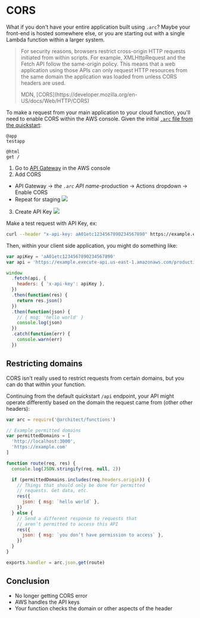# CORS

What if you don't have your entire application built using `.arc`? Maybe your front-end is hosted somewhere else, or you are starting out with a single Lambda function within a larger system.

<!--
TODO Something searchable about the default CORS error you might get
-->

> For security reasons, browsers restrict cross-origin HTTP requests initiated from within scripts. For example, XMLHttpRequest and the Fetch API follow the same-origin policy. This means that a web application using those APIs can only request HTTP resources from the same domain the application was loaded from unless CORS headers are used.
> <footer> MDN, [CORS](https://developer.mozilla.org/en-US/docs/Web/HTTP/CORS)</footer>

To make a request from your main application to your cloud function, you'll need to enable CORS within the AWS console. Given the initial [`.arc` file from the quickstart](/quickstart):

```arc
@app
testapp

@html
get /
```

1. Go to [API Gateway](https://console.aws.amazon.com/apigateway) in the AWS console
2. Add CORS
  - API Gateway &rarr; _the `.arc` API name_-production &rarr; Actions dropdown &rarr; Enable CORS
  - Repeat for staging
  ![](https://placehold.it/800x600)
3. Create API Key
  ![](https://placehold.it/800x600)

Make a test request with API Key, ex:

```sh
curl --header "x-api-key: aA01etc1234567890234567890" https://example.execute-api.us-east-1.amazonaws.com/production/api/
```

Then, within your client side application, you might do something like:
  
```javascript
var apiKey = 'aA01etc1234567890234567890'
var api = 'https://example.execute-api.us-east-1.amazonaws.com/production/api/'

window
  .fetch(api, {
    headers: { 'x-api-key': apiKey },
  })
  .then(function(res) {
    return res.json()
  })
  .then(function(json) {
    // { msg: 'hello world' }
    console.log(json)
  })
  .catch(function(err) {
    console.warn(err)
  })
```

## Restricting domains

CORS isn't really used to restrict requests from certain domains, but you can do that within your function.

Continuing from the default quickstart `/api` endpoint, your API might operate differently based on the domain the request came from (other other headers):

```javascript
var arc = require('@architect/functions')

// Example permitted domains
var permittedDomains = [
  'http://localhost:3000',
  'https://example.com'
]

function route(req, res) {
  console.log(JSON.stringify(req, null, 2))

  if (permittedDomains.includes(req.headers.origin)) {
    // Things that should only be done for permitted
    // requests. Get data, etc.
    res({
      json: { msg: `hello world` },
    })
  } else {
    // Send a different response to requests that
    // aren’t permitted to access this API
    res({
      json: { msg: `you don’t have permission to access` },
    })
  }
}

exports.handler = arc.json.get(route)
```

## Conclusion

- No longer getting CORS error
- AWS handles the API keys
- Your function checks the domain or other aspects of the header
